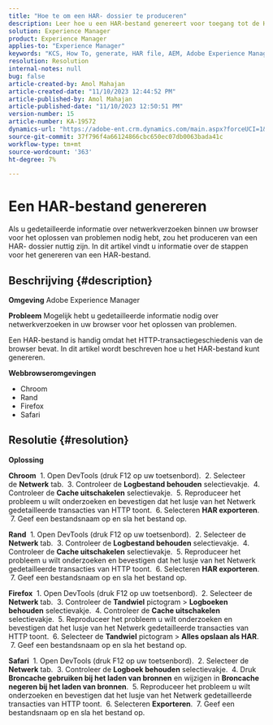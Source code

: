 ```yaml
---
title: "Hoe te om een HAR- dossier te produceren"
description: Leer hoe u een HAR-bestand genereert voor toegang tot de HTTP-transactiegeschiedenis van de browser.
solution: Experience Manager
product: Experience Manager
applies-to: "Experience Manager"
keywords: "KCS, How To, generate, HAR file, AEM, Adobe Experience Manager, webbrowser, Safari, Firefox, Edge, Chrome"
resolution: Resolution
internal-notes: null
bug: false
article-created-by: Amol Mahajan
article-created-date: "11/10/2023 12:44:52 PM"
article-published-by: Amol Mahajan
article-published-date: "11/10/2023 12:50:51 PM"
version-number: 15
article-number: KA-19572
dynamics-url: "https://adobe-ent.crm.dynamics.com/main.aspx?forceUCI=1&pagetype=entityrecord&etn=knowledgearticle&id=4a68cdea-c67f-ee11-8179-6045bd006b25"
source-git-commit: 37f796f4a66124866cbc650ec07db0063bada41c
workflow-type: tm+mt
source-wordcount: '363'
ht-degree: 7%

---
```


# Een HAR-bestand genereren


Als u gedetailleerde informatie over netwerkverzoeken binnen uw browser voor het oplossen van problemen nodig hebt, zou het produceren van een HAR- dossier nuttig zijn. In dit artikel vindt u informatie over de stappen voor het genereren van een HAR-bestand.

## Beschrijving {#description}


<b>Omgeving</b>
Adobe Experience Manager

<b>Probleem</b>
Mogelijk hebt u gedetailleerde informatie nodig over netwerkverzoeken in uw browser voor het oplossen van problemen.

Een HAR-bestand is handig omdat het HTTP-transactiegeschiedenis van de browser bevat. In dit artikel wordt beschreven hoe u het HAR-bestand kunt genereren.

<b>Webbrowseromgevingen</b>

- Chroom
- Rand
- Firefox
- Safari



## Resolutie {#resolution}


<b>Oplossing</b>

<b>Chroom</b>
 1. Open DevTools (druk F12 op uw toetsenbord).
 2. Selecteer de <b>Netwerk</b> tab.
 3. Controleer de <b>Logbestand behouden</b> selectievakje.
 4. Controleer de <b>Cache uitschakelen</b> selectievakje.
 5. Reproduceer het probleem u wilt onderzoeken en bevestigen dat het lusje van het Netwerk gedetailleerde transacties van HTTP toont.
 6. Selecteren <b>HAR exporteren</b>.
 7. Geef een bestandsnaam op en sla het bestand op.

<b>Rand</b>
 1. Open DevTools (druk F12 op uw toetsenbord).
 2. Selecteer de <b>Netwerk</b> tab.
 3. Controleer de <b>Logbestand behouden</b> selectievakje.
 4. Controleer de <b>Cache uitschakelen</b> selectievakje.
 5. Reproduceer het probleem u wilt onderzoeken en bevestigen dat het lusje van het Netwerk gedetailleerde transacties van HTTP toont.
 6. Selecteren <b>HAR exporteren</b>.
 7. Geef een bestandsnaam op en sla het bestand op.

<b>Firefox</b>
 1. Open DevTools (druk F12 op uw toetsenbord).
 2. Selecteer de <b>Netwerk</b> tab.
 3. Controleer de <b>Tandwiel</b> pictogram > <b>Logboeken behouden</b> selectievakje.
 4. Controleer de <b>Cache uitschakelen</b> selectievakje.
 5. Reproduceer het probleem u wilt onderzoeken en bevestigen dat het lusje van het Netwerk gedetailleerde transacties van HTTP toont.
 6. Selecteer de <b>Tandwiel</b> pictogram > <b>Alles opslaan als HAR</b>.
 7. Geef een bestandsnaam op en sla het bestand op.

<b>Safari</b>
 1. Open DevTools (druk F12 op uw toetsenbord).
 2. Selecteer de <b>Netwerk</b> tab.
 3. Controleer de <b>Logboek behouden</b> selectievakje.
 4. Druk <b>Broncache gebruiken bij het laden van bronnen</b> en wijzigen in <b>Broncache negeren bij het laden van bronnen</b>.
 5. Reproduceer het probleem u wilt onderzoeken en bevestigen dat het lusje van het Netwerk gedetailleerde transacties van HTTP toont.
 6. Selecteren <b>Exporteren</b>.
 7. Geef een bestandsnaam op en sla het bestand op.
